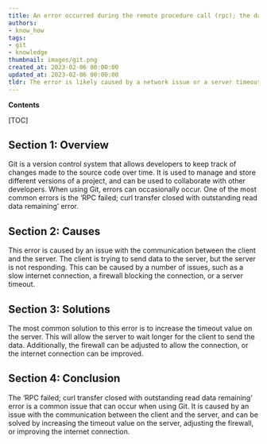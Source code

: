 ```yaml
---
title: An error occurred during the remote procedure call (rpc); the data transfer with curl was closed before all the data had been read
authors:
- know_how
tags:
- git
- knowledge
thumbnail: images/git.png
created_at: 2023-02-06 00:00:00
updated_at: 2023-02-06 00:00:00
tldr: The error is likely caused by a network issue or a server timeout.
---
```


**Contents**

[TOC]

## Section 1: Overview
Git is a version control system that allows developers to keep track of changes made to the source code over time. It is used to manage and store different versions of a project, and can be used to collaborate with other developers. When using Git, errors can occasionally occur. One of the most common errors is the ‘RPC failed; curl transfer closed with outstanding read data remaining’ error.

## Section 2: Causes
This error is caused by an issue with the communication between the client and the server. The client is trying to send data to the server, but the server is not responding. This can be caused by a number of issues, such as a slow internet connection, a firewall blocking the connection, or a server timeout.

## Section 3: Solutions
The most common solution to this error is to increase the timeout value on the server. This will allow the server to wait longer for the client to send the data. Additionally, the firewall can be adjusted to allow the connection, or the internet connection can be improved.

## Section 4: Conclusion
The ‘RPC failed; curl transfer closed with outstanding read data remaining’ error is a common issue that can occur when using Git. It is caused by an issue with the communication between the client and the server, and can be solved by increasing the timeout value on the server, adjusting the firewall, or improving the internet connection.
